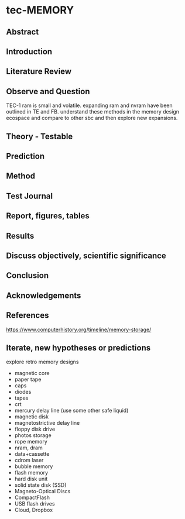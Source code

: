 # tec-MEMORY

## Abstract

## Introduction 

## Literature Review

## Observe and Question 
TEC-1 ram is small and volatile. expanding ram and nvram have been outlined in TE and FB. understand these methods in the memory design ecospace and compare to other sbc and then explore new expansions.


## Theory - Testable

## Prediction

## Method 

## Test Journal

## Report, figures, tables

## Results

## Discuss objectively, scientific significance 

## Conclusion 

## Acknowledgements

## References
https://www.computerhistory.org/timeline/memory-storage/

## Iterate, new hypotheses or predictions
explore retro memory designs
* magnetic core
* paper tape
* caps
* diodes
* tapes
* crt
* mercury delay line (use some other safe liquid)
* magnetic disk
* magnetostrictive delay line
* floppy disk drive
* photos storage
* rope memory
* nram, dram
* data+cassette
* cdrom laser
* bubble memory
* flash memory
* hard disk unit
* solid state disk (SSD)
* Magneto-Optical Discs
* CompactFlash
* USB flash drives
* Cloud, Dropbox 







